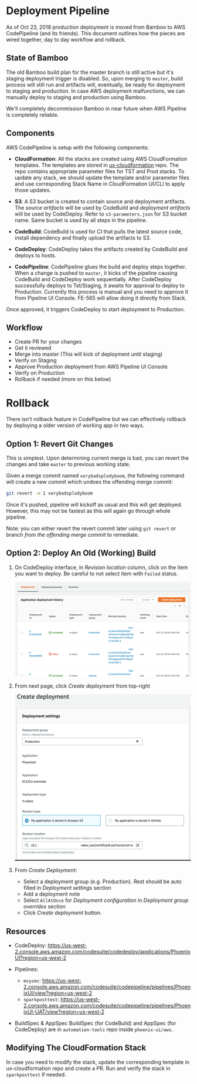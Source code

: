 # Deployment Pipeline

As of Oct 23, 2018 production deployment is moved from Bamboo to AWS CodePipeline (and its friends). 
This document outlines how the pieces are wired together, day to day workflow and rollback. 


## State of Bamboo

The old Bamboo build plan for the master branch is still active but it's staging deployment trigger is disabled. 
So, upon merging to `master`, build process will still run and artifacts will, eventually, be ready for deployment to staging and production. 
In case AWS deployment malfunctions, we can manually deploy to staging and production using Bamboo. 

We'll completely decommission Bamboo in near future when AWS Pipeline is completely reliable. 


## Components

AWS CodePipeline is setup with the following components:

  * **CloudFormation**: 
  All the stacks are created using AWS CloudFormation templates. The templates are stored in [ux-cloudformation](https://github.com/SparkPost/ux-cloudformation) repo.
  The repo contains appropriate parameter files for TST and Prod stacks. To update any stack, we should update the template and/or parameter files and use corresponding Stack Name in CloudFormation UI/CLI to apply those updates. 
  
  * **S3**:
  A S3 bucket is created to contain source and deployment artifacts. The *source artifacts* will be used by CodeBuild and *deployment artifacts* will be used by CodeDeploy. Refer to `s3-parameters.json` for S3 bucket name. Same bucket is used by all steps in the pipeline.
  
  * **CodeBuild**:
  CodeBuild is used for CI that pulls the latest source code, install dependency and finally upload the artifacts to S3.
  
  * **CodeDeploy**: 
  CodeDeploy takes the artifacts created by CodeBuild and deploys to hosts.
  
  * **CodePipeline**: 
  CodePipeline glues the build and deploy steps together. When a change is pushed to `master`, it kicks of the pipeline causing CodeBuild and CodeDeploy work sequentially. 
  After CodeDeploy successfully deploys to Tst/Staging, it awaits for approval to deploy to Production. Currently this process is manual and you need to approve it from Pipeline UI Console. FE-565 will allow doing it directly from Slack. 
  
  Once approved, it triggers CodeDeploy to start deployment to Production.   
  
## Workflow
  - Create PR for your changes
  - Get it reviewed
  - Merge into master
    (This will kick of deployment until staging)
  - Verify on Staging
  - Approve Production deployment from AWS Pipeline UI Console
  - Verify on Production
  - Rollback if needed (more on this below)


# Rollback
There isn't rollback feature in CodePipeline but we can effectively rollback by deploying a older version of working app in two ways.

## Option 1: Revert Git Changes
This is simplest. Upon determining current merge is bad, you can revert the changes and take `master` to previous working state.

Given a merge commit named `verybadsplodyboom`, the following command will create a new commit which undoes the offending merge commit:
```sh
git revert -m 1 verybadsplodyboom
```
Once it's pushed, pipeline will kickoff as usual and this will get deployed. However, this may not be fastest as this will again go through whole pipeline.

Note: you can either revert the revert commit later using `git revert` or branch _from the offending merge commit_ to remediate.

## Option 2: Deploy An Old (Working) Build

1. On CodeDeploy interface, in *Revision location* column, click on the item you want to deploy. Be careful to not select item with `Failed` status.

    ![CodeDeploy Deployment History](images/codedeploy-history.png)

1. From next page, click *Create deployment* from top-right

    ![CodeDeploy Create Deployment](images/codedeploy-redeploy.png)

1. From *Create Deployment*:

    - Select a deployment group (e.g. Production). Rest should be auto filled in *Deployment settings* section
    - Add a deployment note
    - Select `AllAtOnce` for *Deployment configuration* in *Deployment group overrides* section
    - Click *Create deployment* button.

## Resources

* CodeDeploy: 
    https://us-west-2.console.aws.amazon.com/codesuite/codedeploy/applications/PhoenixUI?region=us-west-2
  
* Pipelines: 
    * `msysmc`: https://us-west-2.console.aws.amazon.com/codesuite/codepipeline/pipelines/PhoenixUI/view?region=us-west-2
    * `sparkposttest`: https://us-west-2.console.aws.amazon.com/codesuite/codepipeline/pipelines/PhoenixUI-UAT/view?region=us-west-2

* BuildSpec & AppSpec
    BuildSpec (for CodeBuild) and AppSpec (for CodeDeploy) are in `automation-tools` repo inside `phoenix-ui/aws`. 

## Modifying The CloudFormation Stack
In case you need to modify the stack, update the corresponding template in ux-cloudformation repo and create a PR. Run and verify the stack in `sparkposttest` if needed. 
